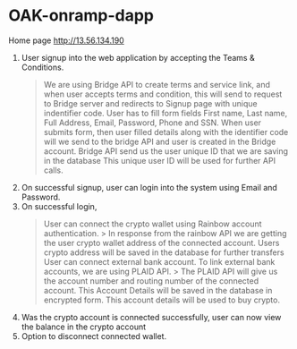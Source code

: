 # OAK-onramp-dapp

Home page
http://13.56.134.190

1. User signup into the web application by accepting the Teams & Conditions.
	> We are using Bridge API to create terms and service link, and when user accepts terms and condition, this will send to request to Bridge server and redirects to Signup page with unique indentifier code.
	> User has to fill form fields First name, Last name, Full Address, Email, Password, Phone and SSN. When user submits form, then user filled details along with the identifier code will we send to the bridge API and user is created in the Bridge account.
	> Bridge API send us the user unique ID that we are saving in the database
	> This unique user ID will be used for further API calls.
2. On successful signup, user can login into the system using Email and Password.
3. On successful login, 
	> User can connect the crypto wallet using Rainbow account authentication.
		> In response from the rainbow API we are getting the user crypto wallet address of the connected account. Users crypto address will be saved in the database for further transfers
	> User can connect external bank account. To link external bank accounts,  we are using PLAID API.
		> The PLAID API will give us the account number and routing number of the connected account.  This Account Details will be saved in the database in encrypted form.
	> This account details will be used to buy crypto.
4. Was the crypto account is connected successfully, user can now view the balance in the crypto account
5. Option to disconnect connected wallet.

